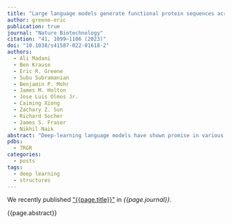 ```yaml
---
title: "Large language models generate functional protein sequences across diverse families"
author: greene-eric
publication: true
journal: "Nature Biotechnology"
citation: "41, 1099–1106 (2023)"
doi: "10.1038/s41587-022-01618-2"
authors:
  - Ali Madani
  - Ben Krause
  - Eric R. Greene
  - Subu Subramanian
  - Benjamin P. Mohr
  - James M. Holton
  - Jose Luis Olmos Jr.
  - Caiming Xiong
  - Zachary Z. Sun
  - Richard Socher
  - James S. Fraser
  - Nikhil Naik
abstract: "Deep-learning language models have shown promise in various biotechnological applications, including protein design and engineering. Here we describe ProGen, a language model that can generate protein sequences with a predictable function across large protein families, akin to generating grammatically and semantically correct natural language sentences on diverse topics. The model was trained on 280 million protein sequences from >19,000 families and is augmented with control tags specifying protein properties. ProGen can be further fine-tuned to curated sequences and tags to improve controllable generation performance of proteins from families with sufficient homologous samples. Artificial proteins fine-tuned to five distinct lysozyme families showed similar catalytic efficiencies as natural lysozymes, with sequence identity to natural proteins as low as 31.4%. ProGen is readily adapted to diverse protein families, as we demonstrate with chorismate mutase and malate dehydrogenase."
pdbs:
  - 7RGR
categories:
  - posts
tags:
  - deep learning
  - structures
---
```


We recently published ["{{page.title}}"](https://doi.org/{{page.doi}}) in *{{page.journal}}*.

{{page.abstract}}
